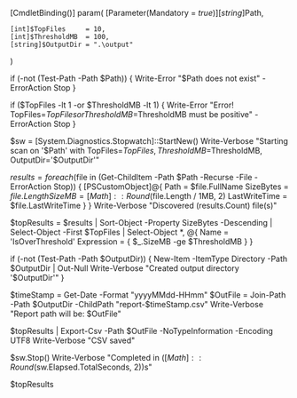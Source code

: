 

[CmdletBinding()]
param(
    [Parameter(Mandatory = $true)]
    [string]$Path,

    [int]$TopFiles     = 10,
    [int]$ThresholdMB  = 100,
    [string]$OutputDir = ".\output"
)

if (-not (Test-Path -Path $Path)) {
    Write-Error "$Path does not exist" -ErrorAction Stop
}

if ($TopFiles -lt 1 -or $ThresholdMB -lt 1) {
    Write-Error "Error! TopFiles=$TopFiles or ThresholdMB=$ThresholdMB must be positive" -ErrorAction Stop
}

$sw = [System.Diagnostics.Stopwatch]::StartNew()
Write-Verbose "Starting scan on '$Path' with TopFiles=$TopFiles, ThresholdMB=$ThresholdMB, OutputDir='$OutputDir'"

$results = foreach ($file in (Get-ChildItem -Path $Path -Recurse -File -ErrorAction Stop)) {
    [PSCustomObject]@{
        Path          = $file.FullName
        SizeBytes     = $file.Length
        SizeMB        = [Math]::Round($file.Length / 1MB, 2)
        LastWriteTime = $file.LastWriteTime
    }
}
Write-Verbose "Discovered $($results.Count) file(s)"

$topResults = $results |
    Sort-Object -Property SizeBytes -Descending |
    Select-Object -First $TopFiles |
    Select-Object *, @{
        Name       = 'IsOverThreshold'
        Expression = { $_.SizeMB -ge $ThresholdMB }
    }

if (-not (Test-Path -Path $OutputDir)) {
    New-Item -ItemType Directory -Path $OutputDir | Out-Null
    Write-Verbose "Created output directory '$OutputDir'"
}

$timeStamp = Get-Date -Format "yyyyMMdd-HHmm"
$OutFile   = Join-Path -Path $OutputDir -ChildPath "report-$timeStamp.csv"
Write-Verbose "Report path will be: $OutFile"

$topResults | Export-Csv -Path $OutFile -NoTypeInformation -Encoding UTF8
Write-Verbose "CSV saved"

$sw.Stop()
Write-Verbose "Completed in $([Math]::Round($sw.Elapsed.TotalSeconds, 2))s"

$topResults
